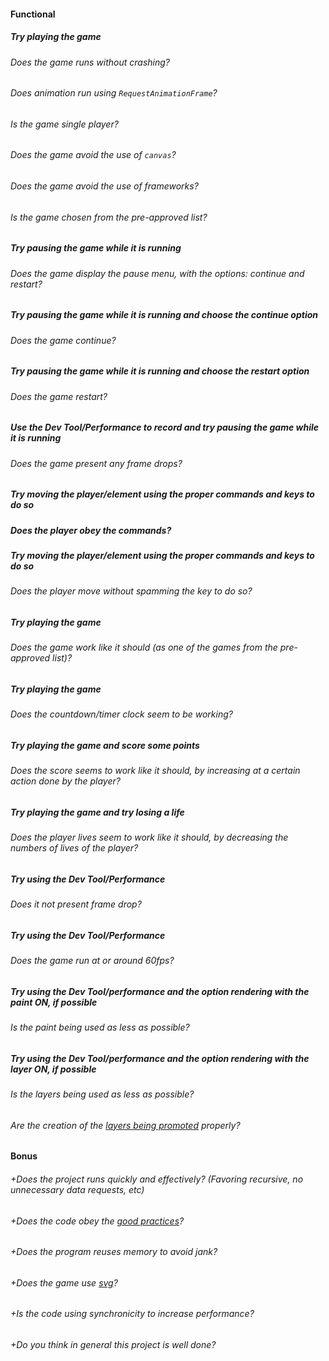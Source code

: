 #### Functional

##### Try playing the game

###### Does the game runs without crashing?

###### Does animation run using `RequestAnimationFrame`?

###### Is the game single player?

###### Does the game avoid the use of `canvas`?

###### Does the game avoid the use of frameworks?

###### Is the game chosen from the pre-approved list?

##### Try pausing the game while it is running

###### Does the game display the pause menu, with the options: continue and restart?

##### Try pausing the game while it is running and choose the continue option

###### Does the game continue?

##### Try pausing the game while it is running and choose the restart option

###### Does the game restart?

##### Use the Dev Tool/Performance to record and try pausing the game while it is running

###### Does the game present any frame drops?

##### Try moving the player/element using the proper commands and keys to do so

##### Does the player obey the commands?

##### Try moving the player/element using the proper commands and keys to do so

###### Does the player move without spamming the key to do so?

##### Try playing the game

###### Does the game work like it should (as one of the games from the pre-approved list)?

##### Try playing the game

###### Does the countdown/timer clock seem to be working?

##### Try playing the game and score some points

###### Does the score seems to work like it should, by increasing at a certain action done by the player?

##### Try playing the game and try losing a life

###### Does the player lives seem to work like it should, by decreasing the numbers of lives of the player?

##### Try using the Dev Tool/Performance

###### Does it not present frame drop?

##### Try using the Dev Tool/Performance

###### Does the game run at or around 60fps?

##### Try using the Dev Tool/performance and the option rendering with the paint ON, if possible

###### Is the paint being used as less as possible?

##### Try using the Dev Tool/performance and the option rendering with the layer ON, if possible

###### Is the layers being used as less as possible?

###### Are the creation of the [layers being promoted](https://developers.google.com/web/fundamentals/performance/rendering/stick-to-compositor-only-properties-and-manage-layer-count) properly?

#### Bonus

###### +Does the project runs quickly and effectively? (Favoring recursive, no unnecessary data requests, etc)

###### +Does the code obey the [good practices](https://public.01-edu.org/subjects/good-practices/README.md)?

###### +Does the program reuses memory to avoid jank?

###### +Does the game use [svg](https://developer.mozilla.org/en-US/docs/Web/SVG)?

###### +Is the code using synchronicity to increase performance?

###### +Do you think in general this project is well done?
